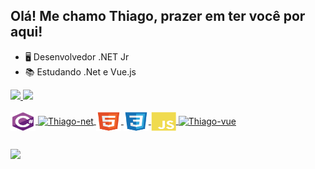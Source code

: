 ## Olá! Me chamo Thiago, prazer em ter você por aqui!

- 🖥️ Desenvolvedor .NET Jr
- 📚 Estudando .Net e Vue.js

<div align="left">
  <a href="https://github.com/thiago-am-souza">
  <img height="180em" src="https://github-readme-stats.vercel.app/api?username=thiago-am-souza&show_icons=true&theme=dracula&include_all_commits=true&count_private=true"/>
  <img height="180em" src="https://github-readme-stats.vercel.app/api/top-langs/?username=thiago-am-souza&layout=compact&langs_count=7&theme=dracula"/>
</div>

<div style="display: inline_block"><br>
  <img align="center" alt="Thiago-Csharp" height="30" width="40" src="https://raw.githubusercontent.com/devicons/devicon/master/icons/csharp/csharp-original.svg">
  <img align="center" alt="Thiago-net" height="30" width="40" src="https://upload.wikimedia.org/wikipedia/commons/7/7d/Microsoft_.NET_logo.svg">
  <img align="center" alt="Thiago-HTML" height="30" width="40" src="https://raw.githubusercontent.com/devicons/devicon/master/icons/html5/html5-original.svg">
  <img align="center" alt="Thiago-CSS" height="30" width="40" src="https://raw.githubusercontent.com/devicons/devicon/master/icons/css3/css3-original.svg">
  <img align="center" alt="Thiago-js" height="30" width="40" src="https://raw.githubusercontent.com/devicons/devicon/master/icons/javascript/javascript-plain.svg">
  <img align="center" alt="Thiago-vue" height="30" width="40" src="https://upload.wikimedia.org/wikipedia/commons/9/95/Vue.js_Logo_2.svg">
</div>
  
##
  
<div>
  <a href="https://www.linkedin.com/in/thiago-souza-96ts/" target="_blank"><img src="https://img.shields.io/badge/-LinkedIn-%230077B5?style=for-the-badge&logo=linkedin&logoColor=white" target="_blank"></a> 
</div>

